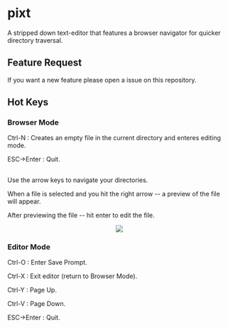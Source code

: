 # pixt

A stripped down text-editor that features a browser navigator for quicker directory traversal.

## Feature Request

If you want a new feature please open a issue on this repository.

## Hot Keys

### Browser Mode

Ctrl-N : Creates an empty file in the current directory and enteres editing mode.

ESC->Enter : Quit.

##

Use the arrow keys to navigate your directories.

When a file is selected and you hit the right arrow -- a preview of the file will appear.

After previewing the file -- hit enter to edit the file.

<p align="center"><img src="https://i.imgur.com/XMeV2nB.png"/></p>

### Editor Mode

Ctrl-O : Enter Save Prompt.

Ctrl-X : Exit editor (return to Browser Mode).

Ctrl-Y : Page Up.

Ctrl-V : Page Down.

ESC->Enter : Quit.
